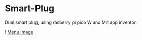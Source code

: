# Smart-Plug
 Dual smart plug, using rasberry pi pico W and Mit app inventor.

! [Menu Image](../menu.jpg)
